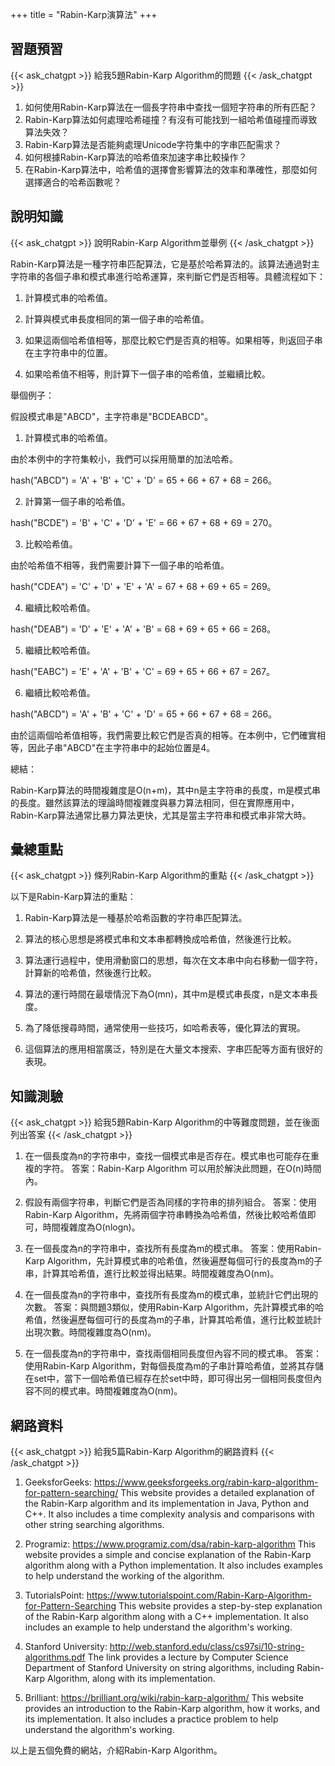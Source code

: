 +++
title = "Rabin-Karp演算法"
+++
## 習題預習
{{< ask_chatgpt >}}
給我5題Rabin-Karp Algorithm的問題
{{< /ask_chatgpt >}}



1. 如何使用Rabin-Karp算法在一個長字符串中查找一個短字符串的所有匹配？
2. Rabin-Karp算法如何處理哈希碰撞？有沒有可能找到一組哈希值碰撞而導致算法失效？
3. Rabin-Karp算法是否能夠處理Unicode字符集中的字串匹配需求？
4. 如何根據Rabin-Karp算法的哈希值來加速字串比較操作？
5. 在Rabin-Karp算法中，哈希值的選擇會影響算法的效率和準確性，那麼如何選擇適合的哈希函數呢？   

## 說明知識
{{< ask_chatgpt >}}
說明Rabin-Karp Algorithm並舉例
{{< /ask_chatgpt >}}



Rabin-Karp算法是一種字符串匹配算法，它是基於哈希算法的。該算法通過對主字符串的各個子串和模式串進行哈希運算，來判斷它們是否相等。具體流程如下：

1. 計算模式串的哈希值。

2. 計算與模式串長度相同的第一個子串的哈希值。

3. 如果這兩個哈希值相等，那麼比較它們是否真的相等。如果相等，則返回子串在主字符串中的位置。

4. 如果哈希值不相等，則計算下一個子串的哈希值，並繼續比較。

舉個例子：

假設模式串是"ABCD"，主字符串是"BCDEABCD"。

1. 計算模式串的哈希值。

由於本例中的字符集較小，我們可以採用簡單的加法哈希。

hash("ABCD") = 'A' + 'B' + 'C' + 'D' = 65 + 66 + 67 + 68 = 266。

2. 計算第一個子串的哈希值。

hash("BCDE") = 'B' + 'C' + 'D' + 'E' = 66 + 67 + 68 + 69 = 270。

3. 比較哈希值。

由於哈希值不相等，我們需要計算下一個子串的哈希值。

hash("CDEA") = 'C' + 'D' + 'E' + 'A' = 67 + 68 + 69 + 65 = 269。

4. 繼續比較哈希值。

hash("DEAB") = 'D' + 'E' + 'A' + 'B' = 68 + 69 + 65 + 66 = 268。

5. 繼續比較哈希值。

hash("EABC") = 'E' + 'A' + 'B' + 'C' = 69 + 65 + 66 + 67 = 267。

6. 繼續比較哈希值。

hash("ABCD") = 'A' + 'B' + 'C' + 'D' = 65 + 66 + 67 + 68 = 266。

由於這兩個哈希值相等，我們需要比較它們是否真的相等。在本例中，它們確實相等，因此子串"ABCD"在主字符串中的起始位置是4。

總結：

Rabin-Karp算法的時間複雜度是O(n+m)，其中n是主字符串的長度，m是模式串的長度。雖然該算法的理論時間複雜度與暴力算法相同，但在實際應用中，Rabin-Karp算法通常比暴力算法更快，尤其是當主字符串和模式串非常大時。   

## 彙總重點
{{< ask_chatgpt >}}
條列Rabin-Karp Algorithm的重點
{{< /ask_chatgpt >}}



以下是Rabin-Karp算法的重點：

1. Rabin-Karp算法是一種基於哈希函數的字符串匹配算法。

2. 算法的核心思想是將模式串和文本串都轉換成哈希值，然後進行比較。

3. 算法運行過程中，使用滑動窗口的思想，每次在文本串中向右移動一個字符，計算新的哈希值，然後進行比較。

4. 算法的運行時間在最壞情況下為O(mn)，其中m是模式串長度，n是文本串長度。

5. 為了降低搜尋時間，通常使用一些技巧，如哈希表等，優化算法的實現。

6. 這個算法的應用相當廣泛，特別是在大量文本搜索、字串匹配等方面有很好的表現。   

## 知識測驗
{{< ask_chatgpt >}}
給我5題Rabin-Karp Algorithm的中等難度問題，並在後面列出答案
{{< /ask_chatgpt >}}



1. 在一個長度為n的字符串中，查找一個模式串是否存在。模式串也可能存在重複的字符。
答案：Rabin-Karp Algorithm 可以用於解決此問題，在O(n)時間內。

2. 假設有兩個字符串，判斷它們是否為同樣的字符串的排列組合。
答案：使用Rabin-Karp Algorithm，先將兩個字符串轉換為哈希值，然後比較哈希值即可，時間複雜度為O(nlogn)。

3. 在一個長度為n的字符串中，查找所有長度為m的模式串。
答案：使用Rabin-Karp Algorithm，先計算模式串的哈希值，然後遍歷每個可行的長度為m的子串，計算其哈希值，進行比較並得出結果。時間複雜度為O(nm)。

4. 在一個長度為n的字符串中，查找所有長度為m的模式串，並統計它們出現的次數。
答案：與問題3類似，使用Rabin-Karp Algorithm，先計算模式串的哈希值，然後遍歷每個可行的長度為m的子串，計算其哈希值，進行比較並統計出現次數。時間複雜度為O(nm)。

5. 在一個長度為n的字符串中，查找兩個相同長度但內容不同的模式串。
答案：使用Rabin-Karp Algorithm，對每個長度為m的子串計算哈希值，並將其存儲在set中，當下一個哈希值已經存在於set中時，即可得出另一個相同長度但內容不同的模式串。時間複雜度為O(nm)。   

## 網路資料
{{< ask_chatgpt >}}
給我5篇Rabin-Karp Algorithm的網路資料
{{< /ask_chatgpt >}}



1. GeeksforGeeks: https://www.geeksforgeeks.org/rabin-karp-algorithm-for-pattern-searching/
This website provides a detailed explanation of the Rabin-Karp algorithm and its implementation in Java, Python and C++. It also includes a time complexity analysis and comparisons with other string searching algorithms.

2. Programiz: https://www.programiz.com/dsa/rabin-karp-algorithm
This website provides a simple and concise explanation of the Rabin-Karp algorithm along with a Python implementation. It also includes examples to help understand the working of the algorithm.

3. TutorialsPoint: https://www.tutorialspoint.com/Rabin-Karp-Algorithm-for-Pattern-Searching
This website provides a step-by-step explanation of the Rabin-Karp algorithm along with a C++ implementation. It also includes an example to help understand the algorithm's working.

4. Stanford University: http://web.stanford.edu/class/cs97si/10-string-algorithms.pdf
The link provides a lecture by Computer Science Department of Stanford University on string algorithms, including Rabin-Karp Algorithm, along with its implementation.

5. Brilliant: https://brilliant.org/wiki/rabin-karp-algorithm/
This website provides an introduction to the Rabin-Karp algorithm, how it works, and its implementation. It also includes a practice problem to help understand the algorithm's working. 

以上是五個免費的網站，介紹Rabin-Karp Algorithm。   


